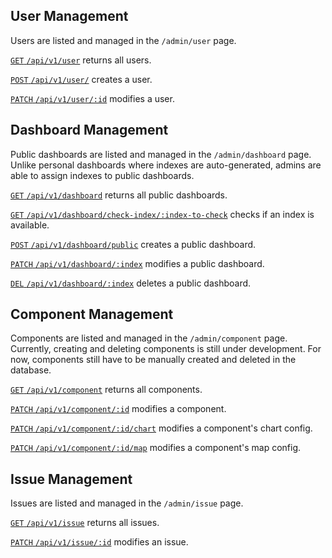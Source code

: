 ## User Management

Users are listed and managed in the `/admin/user` page.

[`GET` `/api/v1/user`](/back-end/user-apis) returns all users.

[`POST` `/api/v1/user/`](/back-end/user-apis) creates a user.

[`PATCH` `/api/v1/user/:id`](/back-end/user-apis) modifies a user.

## Dashboard Management

Public dashboards are listed and managed in the `/admin/dashboard` page. Unlike personal dashboards where indexes are auto-generated, admins are able to assign indexes to public dashboards.

[`GET` `/api/v1/dashboard`](/back-end/dashboard-apis) returns all public dashboards.

[`GET` `/api/v1/dashboard/check-index/:index-to-check`](/back-end/dashboard-apis) checks if an index is available.

[`POST` `/api/v1/dashboard/public`](/back-end/dashboard-apis) creates a public dashboard.

[`PATCH` `/api/v1/dashboard/:index`](/back-end/dashboard-apis) modifies a public dashboard.

[`DEL` `/api/v1/dashboard/:index`](/back-end/dashboard-apis) deletes a public dashboard.

## Component Management

Components are listed and managed in the `/admin/component` page. Currently, creating and deleting components is still under development. For now, components still have to be manually created and deleted in the database.

[`GET` `/api/v1/component`](/back-end/component-config-apis) returns all components.

[`PATCH` `/api/v1/component/:id`](/back-end/component-config-apis) modifies a component.

[`PATCH` `/api/v1/component/:id/chart`](/back-end/component-config-apis) modifies a component's chart config.

[`PATCH` `/api/v1/component/:id/map`](/back-end/component-config-apis) modifies a component's map config.

## Issue Management

Issues are listed and managed in the `/admin/issue` page.

[`GET` `/api/v1/issue`](/back-end/issue-apis) returns all issues.

[`PATCH` `/api/v1/issue/:id`](/back-end/issue-apis) modifies an issue.
